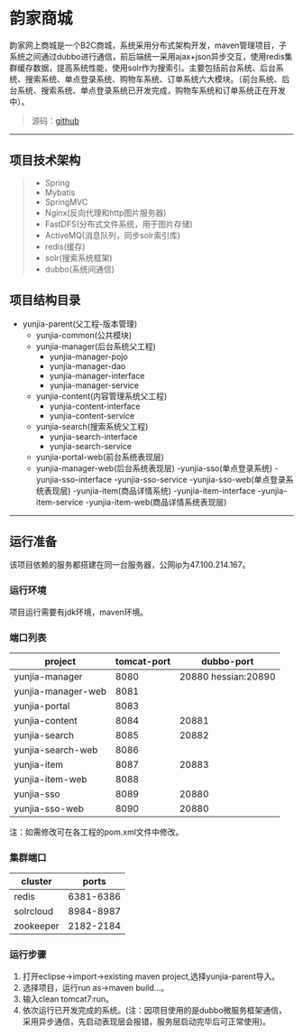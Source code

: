 # 韵家商城
韵家网上商城是一个B2C商城，系统采用分布式架构开发，maven管理项目，子系统之间通过dubbo进行通信，前后端统一采用ajax+json异步交互，使用redis集群缓存数据，提高系统性能，使用solr作为搜索引。主要包括前台系统、后台系统、搜索系统、单点登录系统、购物车系统、订单系统六大模块。（前台系统、后台系统、搜索系统、单点登录系统已开发完成，购物车系统和订单系统正在开发中）。

> 源码：[github](https://github.com/ChuiShengZhang/yunjia)



---

## 项目技术架构
> - Spring
> - Mybatis
> - SpringMVC
> - Nginx(反向代理和http图片服务器)
> - FastDFS(分布式文件系统，用于图片存储)
> - ActiveMQ(消息队列，同步solr索引库)
> - redis(缓存)
> - solr(搜索系统框架)
> - dubbo(系统间通信)
## 项目结构目录
- yunjia-parent(父工程-版本管理)
    - yunjia-common(公共模块)
    - yunjia-manager(后台系统父工程)
        - yunjia-manager-pojo
        - yunjia-manager-dao
        - yunjia-manager-interface
        - yunjia-manager-service
    - yunjia-content(内容管理系统父工程)
        - yunjia-content-interface
        - yunjia-content-service
    - yunjia-search(搜索系统父工程)
        - yunjia-search-interface
        - yunjia-search-service
    - yunjia-portal-web(前台系统表现层)
    - yunjia-manager-web(后台系统表现层)
    -yunjia-sso(单点登录系统)
        -yunjia-sso-interface
        -yunjia-sso-service
    -yunjia-sso-web(单点登录系统表现层)
    -yunjia-item(商品详情系统)
        -yunjia-item-interface
        -yunjia-item-service
    -yunjia-item-web(商品详情系统表现层)
    

---
## 运行准备
该项目依赖的服务都搭建在同一台服务器，公网ip为47.100.214.167。
### 运行环境
项目运行需要有jdk环境，maven环境。
### 端口列表

project | tomcat-port | dubbo-port
---|--- | ---
yunjia-manager | 8080 | 20880 hessian:20890
yunjia-manager-web | 8081 |
yunjia-portal | 8083 |
yunjia-content | 8084 | 20881
yunjia-search | 8085 | 20882
yunjia-search-web | 8086
yunjia-item | 8087 | 20883
yunjia-item-web | 8088 |
yunjia-sso | 8089 | 20880
yunjia-sso-web | 8090 | 20880
注：如需修改可在各工程的pom.xml文件中修改。

### 集群端口

cluster | ports
---|---
redis | 6381-6386
solrcloud | 8984-8987
zookeeper | 2182-2184


### 运行步骤
1. 打开eclipse->import->existing maven project,选择yunjia-parent导入。
2. 选择项目，运行run as->maven build...。
3. 输入clean tomcat7:run。
4. 依次运行已开发完成的系统。(注：因项目使用的是dubbo微服务框架通信，采用异步通信，先启动表现层会报错，服务层启动完毕后可正常使用)。

